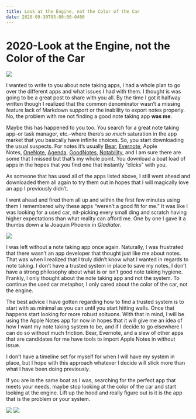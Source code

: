 ```yaml
---
title: Look at the Engine, not the Color of the Car
date: 2020-09-30T05:00:00-0400
---
```


# 2020-Look at the Engine, not the Color of the Car

![](https://jeffperry.b-cdn.net/430a45acde.jpg)

I wanted to write to you about note taking apps, I had a whole plan to go over the different apps and what issues I had with them. I thought is was going to be a great post to share with you all. By the time I got it halfway written though I realized that the common denominator wasn’t a missing feature lack of Markdown support or the inability to export notes properly. No, the problem with me not finding a good note taking app **was me**.

Maybe this has happened to you too. You search for a great note taking app–or task manager, etc.–where there’s _so much_ saturation in the app market that you basically have infinite choices. So, you start downloading the usual suspects. For notes it’s usually [Bear](https://bear.app/), [Evernote](https://evernote.com/), Apple Notes, [OneNote](https://www.onenote.com/signin?wdorigin=ondc), [Agenda](https://agenda.com/), [GoodNotes](https://www.goodnotes.com/), [Notability](https://www.gingerlabs.com/), and I am sure there are some that I missed but that’s my whole point. You download a boat load of apps in the hopes that you find one that instantly “clicks” with you.

As someone that has used all of the apps listed above, I still went ahead and downloaded them all again to try them out in hopes that I will magically love an app I previously didn’t.

I went ahead and fired them all up and within the first few minutes using them I remembered why these apps “weren’t a good fit for me.” It was like I was looking for a used car, nit-picking every small ding and scratch having higher expectations than what reality can afford me. One by one I gave it a thumbs down a la Joaquin Phoenix in _Gladiator_.

![](https://jeffperry.b-cdn.net/8e993c6060.jpg)

I was left without a note taking app once again. Naturally, I was frustrated that there wasn’t an app developer that thought just like me about notes. That was when I realized that I truly didn’t know what I wanted in regards to note taking. I don’t have a trusted system in place to save my notes, I don’t have a strong philosophy about what is or isn’t good note taking hygiene. Frankly, I only thought about the note taking app and not the system. To continue the used car metaphor, I only cared about the color of the car, not the engine.

The best advice I have gotten regarding how to find a trusted system is to start with as minimal as you can until you start hitting walls. Once that happens start looking for more robust soltuons. With that in mind, I will be using the Apple Notes app for now in hopes that it will give me an idea of how I want my note taking system to be, and if I decide to go elsewhere I can do so without much friction. Bear, Evernote, and a slew of other apps that are candidates for me have tools to import Apple Notes in without issue.

I don’t have a timeline set for myself for when I will have my system in place, but I hope with this approach whatever I decide will stick more than what I have been doing previously.

If you are in the same boat as I was, searching for the perfect app that meets your needs, maybe stop looking at the color of the car and start looking at the engine. Lift up the hood and really figure out is it is the app that is the problem or your system.

![](uploads/2023/430a45acde.jpg) ![](uploads/2023/8e993c6060.jpg)